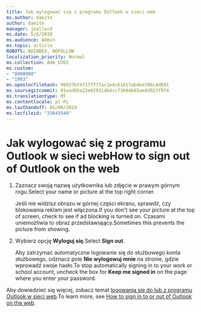 ```yaml
---
title: Jak wylogować się z programu Outlook w sieci web
ms.author: daeite
author: daeite
manager: joallard
ms.date: 5/6/2019
ms.audience: Admin
ms.topic: article
ROBOTS: NOINDEX, NOFOLLOW
localization_priority: Normal
ms.collection: Adm_O365
ms.custom:
- "8000008"
- "1993"
ms.openlocfilehash: 99927bf4f17ff7fac1e4c61d17ab4ee706c4d891
ms.sourcegitcommit: 01ead85a22e62931db4cc73604b65ae4d923f974
ms.translationtype: MT
ms.contentlocale: pl-PL
ms.lasthandoff: 05/06/2019
ms.locfileid: "33643540"
---
```

# <a name="how-to-sign-out-of-outlook-on-the-web"></a><span data-ttu-id="3cbb5-102">Jak wylogować się z programu Outlook w sieci web</span><span class="sxs-lookup"><span data-stu-id="3cbb5-102">How to sign out of Outlook on the web</span></span>

1. <span data-ttu-id="3cbb5-103">Zaznacz swoją nazwę użytkownika lub zdjęcie w prawym górnym rogu.</span><span class="sxs-lookup"><span data-stu-id="3cbb5-103">Select your name or picture at the top right corner.</span></span>
    
    <span data-ttu-id="3cbb5-104">Jeśli nie widzisz obrazu w górnej części ekranu, sprawdź, czy blokowania reklam jest włączona.</span><span class="sxs-lookup"><span data-stu-id="3cbb5-104">If you don't see your picture at the top of screen, check to see if ad blocking is turned on.</span></span> <span data-ttu-id="3cbb5-105">Czasami uniemożliwia to obraz przedstawiający.</span><span class="sxs-lookup"><span data-stu-id="3cbb5-105">Sometimes this prevents the picture from showing.</span></span>
    
2. <span data-ttu-id="3cbb5-106">Wybierz opcję **Wyloguj się**.</span><span class="sxs-lookup"><span data-stu-id="3cbb5-106">Select **Sign out**.</span></span> 
    
    <span data-ttu-id="3cbb5-107">Aby zatrzymać automatyczne logowanie się do służbowego konta służbowego, odznacz pole **Nie wylogowuj mnie** na stronie, gdzie wprowadź swoje hasło.</span><span class="sxs-lookup"><span data-stu-id="3cbb5-107">To stop automatically signing in to your work or school account, uncheck the box for **Keep me signed in** on the page where you enter your password.</span></span> 
    
<span data-ttu-id="3cbb5-108">Aby dowiedzieć się więcej, zobacz temat [logowania się do lub z programu Outlook w sieci web](https://support.office.com/article/763fab4d-0138-4814-b450-37fc286bcb79).</span><span class="sxs-lookup"><span data-stu-id="3cbb5-108">To learn more, see [How to sign in to or out of Outlook on the web](https://support.office.com/article/763fab4d-0138-4814-b450-37fc286bcb79).</span></span>